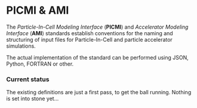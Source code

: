 # PICMI & AMI #

The *Particle-In-Cell Modeling Interface* (**PICMI**) and *Accelerator Modeling Interface* (**AMI**) standards establish conventions for the naming and structuring of input files for Particle-In-Cell and particle accelerator simulations.

The actual implementation of the standard can be performed using JSON, Python, FORTRAN or other.

### Current status ###

The existing definitions are just a first pass, to get the ball running. Nothing is set into stone yet...